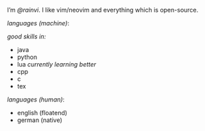 I’m *@rainvi*.
I like vim/neovim and everything which is open-source.

*languages (machine)*:

 _good skills in:_
  - java
  - python
  - lua
 _currently learning better_
  - cpp
  - c
  - tex

*languages (human)*:
  - english (floatend)
  - german (native)

